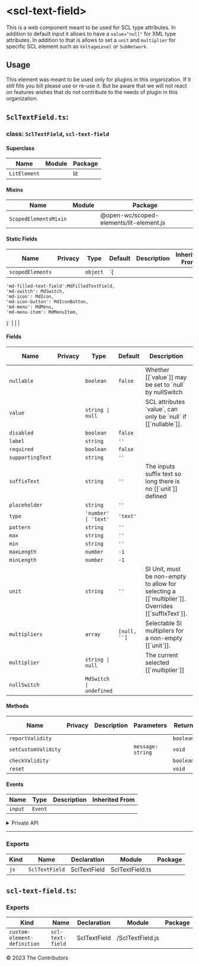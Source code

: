 # \<scl-text-field>

This is a web component meant to be used for SCL type attributes. In addition to default input it allows to have a `value="null"` for XML type attributes. In addition to that is allows to set a `unit` and `multiplier` for specific SCL element such as `VoltageLevel` or `SubNetwork`.

## Usage

This element was meant to be used only for plugins in this organization. If it still fills you bill please use or re-use it. But be aware that we will not react on features wishes that do not contribute to the needs of plugin in this organization.


## `SclTextField.ts`:

### class: `SclTextField`, `scl-text-field`

#### Superclass

| Name         | Module | Package |
| ------------ | ------ | ------- |
| `LitElement` |        | lit     |

#### Mixins

| Name                  | Module | Package                                 |
| --------------------- | ------ | --------------------------------------- |
| `ScopedElementsMixin` |        | @open-wc/scoped-elements/lit-element.js |

#### Static Fields

| Name             | Privacy | Type     | Default                                                                                                                                                                                            | Description | Inherited From |
| ---------------- | ------- | -------- | -------------------------------------------------------------------------------------------------------------------------------------------------------------------------------------------------- | ----------- | -------------- |
| `scopedElements` |         | `object` | `{
    'md-filled-text-field':MdFilledTextField,
    'md-switch': MdSwitch,
    'md-icon': MdIcon,
    'md-icon-button': MdIconButton,
    'md-menu': MdMenu,
    'md-menu-item': MdMenuItem,
  }` |             |                |

#### Fields

| Name             | Privacy | Type                    | Default      | Description                                                                                                   | Inherited From |
| ---------------- | ------- | ----------------------- | ------------ | ------------------------------------------------------------------------------------------------------------- | -------------- |
| `nullable`       |         | `boolean`               | `false`      | Whether \[\[\`value\`]] may be set to \`null\` by nullSwitch                                                  |                |
| `value`          |         | `string \| null`        |              | SCL attributes \`value\`, can only be \`null\` if \[\[\`nullable\`]].                                         |                |
| `disabled`       |         | `boolean`               | `false`      |                                                                                                               |                |
| `label`          |         | `string`                | `''`         |                                                                                                               |                |
| `required`       |         | `boolean`               | `false`      |                                                                                                               |                |
| `supportingText` |         | `string`                | `''`         |                                                                                                               |                |
| `suffixText`     |         | `string`                | `''`         | The inputs suffix text so long there is no \[\[\`unit\`]] defined                                             |                |
| `placeholder`    |         | `string`                | `''`         |                                                                                                               |                |
| `type`           |         | `'number' \| 'text'`    | `'text'`     |                                                                                                               |                |
| `pattern`        |         | `string`                | `''`         |                                                                                                               |                |
| `max`            |         | `string`                | `''`         |                                                                                                               |                |
| `min`            |         | `string`                | `''`         |                                                                                                               |                |
| `maxLength`      |         | `number`                | `-1`         |                                                                                                               |                |
| `minLength`      |         | `number`                | `-1`         |                                                                                                               |                |
| `unit`           |         | `string`                | `''`         | SI Unit, must be non-empty to allow for selecting a \[\[\`multiplier\`]].&#xA;Overrides \[\[\`suffixText\`]]. |                |
| `multipliers`    |         | `array`                 | `[null, '']` | Selectable SI multipliers for a non-empty \[\[\`unit\`]].                                                     |                |
| `multiplier`     |         | `string \| null`        |              | The current selected \[\[\`multiplier\`]]                                                                     |                |
| `nullSwitch`     |         | `MdSwitch \| undefined` |              |                                                                                                               |                |

#### Methods

| Name                | Privacy | Description | Parameters        | Return    | Inherited From |
| ------------------- | ------- | ----------- | ----------------- | --------- | -------------- |
| `reportValidity`    |         |             |                   | `boolean` |                |
| `setCustomValidity` |         |             | `message: string` | `void`    |                |
| `checkValidity`     |         |             |                   | `boolean` |                |
| `reset`             |         |             |                   | `void`    |                |

#### Events

| Name    | Type    | Description | Inherited From |
| ------- | ------- | ----------- | -------------- |
| `input` | `Event` |             |                |

<details><summary>Private API</summary>

#### Fields

| Name              | Privacy | Type                     | Default | Description | Inherited From |
| ----------------- | ------- | ------------------------ | ------- | ----------- | -------------- |
| `textFieldValue`  | private | `string`                 | `''`    |             |                |
| `multiplierIndex` | private | `number`                 | `0`     |             |                |
| `isNull`          | private | `boolean`                | `false` |             |                |
| `parkedValue`     | private | `string \| null`         | `null`  |             |                |
| `null`            | private | `boolean`                |         |             |                |
| `multiplierMenu`  | private | `MdMenu \| undefined`    |         |             |                |
| `textField`       | private | `TextField \| undefined` |         |             |                |

#### Methods

| Name                   | Privacy | Description | Parameters           | Return           | Inherited From |
| ---------------------- | ------- | ----------- | -------------------- | ---------------- | -------------- |
| `returnParkedValue`    | private |             |                      | `void`           |                |
| `parkValue`            | private |             |                      | `void`           |                |
| `selectMultiplier`     | private |             | `se: CloseMenuEvent` | `void`           |                |
| `renderMultiplierList` | private |             |                      | `TemplateResult` |                |
| `renderUnitSelector`   | private |             |                      | `TemplateResult` |                |
| `renderNullSwitch`     | private |             |                      | `TemplateResult` |                |

</details>

<hr/>

### Exports

| Kind | Name           | Declaration  | Module          | Package |
| ---- | -------------- | ------------ | --------------- | ------- |
| `js` | `SclTextField` | SclTextField | SclTextField.ts |         |

## `scl-text-field.ts`:

### Exports

| Kind                        | Name             | Declaration  | Module           | Package |
| --------------------------- | ---------------- | ------------ | ---------------- | ------- |
| `custom-element-definition` | `scl-text-field` | SclTextField | /SclTextField.js |         |


&copy; 2023 The Contributors

